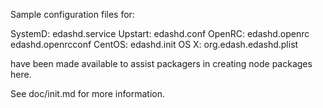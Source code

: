 Sample configuration files for:

SystemD: edashd.service
Upstart: edashd.conf
OpenRC:  edashd.openrc
         edashd.openrcconf
CentOS:  edashd.init
OS X:    org.edash.edashd.plist

have been made available to assist packagers in creating node packages here.

See doc/init.md for more information.
